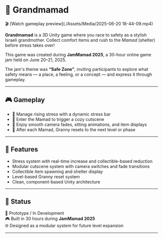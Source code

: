 # 🧓 Grandmamad

🎬 [Watch gameplay preview](./Assets/Media/2025-06-20 18-44-09.mp4)

**Grandmamad** is a 3D Unity game where you race to safety as a stylish Israeli grandmother. Collect comfort items and rush to the *Mamad* (shelter) before stress takes over!

This game was created during **JamMamad 2025**, a 30-hour online game jam held on June 20–21, 2025.

The jam's theme was **“Safe Zone”**, inviting participants to explore what safety means — a place, a feeling, or a concept — and express it through gameplay.

---

## 🎮 Gameplay

- 🚨 Manage rising stress with a dynamic stress bar  
- 🧓 Enter the Mamad to trigger a cozy cutscene  
- 🎥 Enjoy smooth camera fades, sitting animations, and item displays  
- 🔁 After each Mamad, Granny resets to the next level or phase  

---

## 🧠 Features

- Stress system with real-time increase and collectible-based reduction  
- Modular cutscene system with camera switches and fade transitions  
- Collectible item spawning and shelter display  
- Level-based Granny reset system  
- Clean, component-based Unity architecture  

---

## 🧼 Status

🧪 Prototype / In Development  
🎮 Built in 30 hours during **JamMamad 2025**  
🌐 Designed as a modular system for future level expansion  

---
